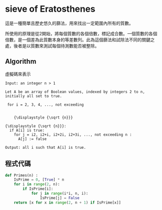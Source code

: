 # sieve of Eratosthenes

這是一種簡單且歷史悠久的篩法，用來找出一定範圍內所有的質數。</br>

所使用的原理是從2開始，將每個質數的各個倍數，標記成合數。一個質數的各個倍數，是一個差為此質數本身的等差數列。此為這個篩法和試除法不同的關鍵之處，後者是以質數來測試每個待測數能否被整除。






## Algorithm

虛擬碼來表示
``` 
Input: an integer n > 1
 
Let A be an array of Boolean values, indexed by integers 2 to n,
initially all set to true.
 
 for i = 2, 3, 4, ..., not exceeding 
  
    
    {\displaystyle {\sqrt {n}}}
  
{\displaystyle {\sqrt {n}}}:
  if A[i] is true:
    for j = i2, i2+i, i2+2i, i2+3i, ..., not exceeding n :
      A[j] := false
 
Output: all i such that A[i] is true.
```


## 程式代碼

``` python
def Primes(n) :
    IsPrime = 0, [True] * n
    for i in range(2, n):
        if IsPrime[i]:            
            for j in range(i*i, n, i):
                IsPrime[j] = False
    return [x for x in range(2, n + 1) if IsPrime[x]]
```











